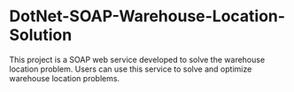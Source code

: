 # DotNet-SOAP-Warehouse-Location-Solution
This project is a SOAP web service developed to solve the warehouse location problem. Users can use this service to solve and optimize warehouse location problems.
